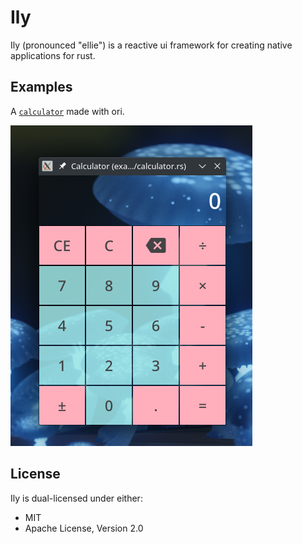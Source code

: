 # Ily
Ily (pronounced "ellie") is a reactive ui framework for creating native applications for rust.

## Examples
A [`calculator`](examples/calculator.rs) made with ori.

![Calculator image](assets/calculator.png)

## License
Ily is dual-licensed under either:
 - MIT
 - Apache License, Version 2.0
